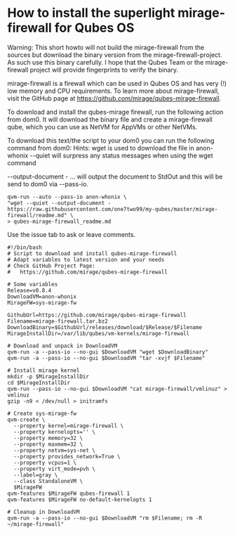 How to install the superlight mirage-firewall for Qubes OS
==========================================================

Warning:
This short howto will not build the mirage-firewall from the sources but download the binary version from the mirage-firewall-project.
As such use this binary carefully.
I hope that the Qubes Team or the mirage-firewall project will provide fingerprints to verify the binary.

mirage-firewall is a firewall which can be used in Qubes OS and has very (!) low memory and CPU requirements.
To learn more about mirage-firewall, visit the GitHub page at https://github.com/mirage/qubes-mirage-firewall.

To download and install the qubes-mirage firewall, run the following action from dom0.
It will download the binary file and create a mirage-firewall qube, which you can use as NetVM for AppVMs or other NetVMs.

To download this text/the script to your dom0 you can run the following command from dom0:
Hints:
wget is used to download the file in anon-whonix
--quiet
will surpress any status messages when using the wget command

--output-document -
... will output the document to StdOut and this will be send to dom0 via --pass-io.

```
qvm-run --auto --pass-io anon-whonix \
"wget --quiet --output-document - https://raw.githubusercontent.com/one7two99/my-qubes/master/mirage-firewall/readme.md" \
> qubes-mirage-firewall_readme.md
```

Use the issue tab to ask or leave comments.

```
#!/bin/bash
# Script to download and install qubes-mirage-firewall
# Adapt variables to latest version and your needs
# Check GitHub Project Page:
#   https://github.com/mirage/qubes-mirage-firewall

# Some variables
Release=v0.8.4
DownloadVM=anon-whonix
MirageFW=sys-mirage-fw

GithubUrl=https://github.com/mirage/qubes-mirage-firewall
Filename=mirage-firewall.tar.bz2
DownloadBinary=$GithubUrl/releases/download/$Release/$Filename
MirageInstallDir=/var/lib/qubes/vm-kernels/mirage-firewall

# Download and unpack in DownloadVM
qvm-run -a --pass-io --no-gui $DownloadVM "wget $DownloadBinary"
qvm-run -a --pass-io --no-gui $DownloadVM "tar -xvjf $Filename"

# Install mirage kernel
mkdir -p $MirageInstallDir
cd $MirageInstallDir
qvm-run --pass-io --no-gui $DownloadVM "cat mirage-firewall/vmlinuz" > vmlinuz
gzip -n9 < /dev/null > initramfs

# Create sys-mirage-fw
qvm-create \
  --property kernel=mirage-firewall \
  --property kernelopts='' \
  --property memory=32 \
  --property maxmem=32 \
  --property netvm=sys-net \
  --property provides_network=True \
  --property vcpus=1 \
  --property virt_mode=pvh \
  --label=gray \
  --class StandaloneVM \
  $MirageFW
qvm-features $MirageFW qubes-firewall 1
qvm-features $MirageFW no-default-kernelopts 1

# Cleanup in DownloadVM
qvm-run -a --pass-io --no-gui $DownloadVM "rm $Filename; rm -R ~/mirage-firewall"
```

